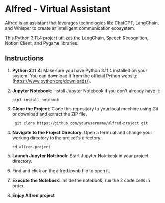 # Alfred - Virtual Assistant
Alfred is an assistant that leverages technologies like ChatGPT, LangChain, and Whisper to create an intelligent communication ecosystem.

This Python 3.11.4 project utilizes the LangChain, Speech Recognition, Notion Client, and Pygame libraries. 

## Instructions

1. **Python 3.11.4**: Make sure you have Python 3.11.4 installed on your system. You can download it from the official Python website (https://www.python.org/downloads/).

2. **Jupyter Notebook**: Install Jupyter Notebook if you don't already have it:

   ```shell
   pip3 install notebook
3. **Clone the Project**: Clone this repository to your local machine using Git or download and extract the ZIP file.
   
   ```shell
    git clone https://github.com/yourusername/alfred-project.git
4. **Navigate to the Project Directory**: Open a terminal and change your working directory to the project's directory.
   
   ```shell
   cd alfred-project

5. **Launch Jupyter Notebook**: Start Jupyter Notebook in your project directory.

6. Find and click on the alfred.ipynb file to open it.

7. **Execute the Notebook**: Inside the notebook, run the 2 code cells in order.

8. **Enjoy Alfred project!**